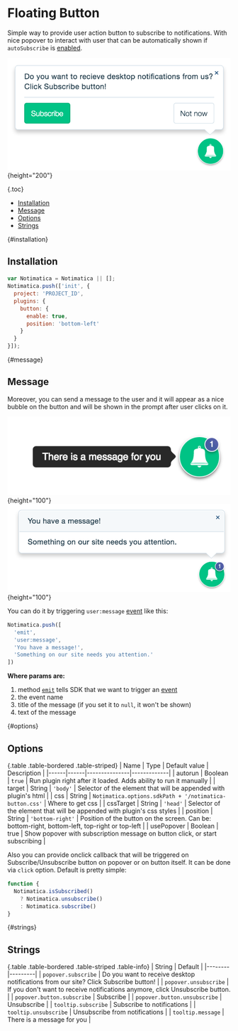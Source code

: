 # Floating Button

Simple way to provide user action button to subscribe to notifications. With nice popover to interact with user that can be automatically shown if `autoSubscribe` is [enabled](/docs/examples).

![floating button](/static/floating-button.png "Floating button"){height="200"}

{.toc}
* [Installation](#installation)
* [Message](#message)
* [Options](#options)
* [Strings](#strings)

{#installation}
## Installation

```javascript
var Notimatica = Notimatica || [];
Notimatica.push(['init', {
  project: 'PROJECT_ID',
  plugins: {
    button: {
      enable: true,
      position: 'bottom-left'
    }
  }
}]);
```

{#message}
## Message

Moreover, you can send a message to the user and it will appear as a nice bubble on the button and will be shown in the prompt after user clicks on it.

![new message](/static/new-message.png "New message"){height="100"}
![show message](/static/show-message.png "Show message"){height="100"}

You can do it by triggering `user:message` [event](/docs/sdk-events) like this:

```javascript
Notimatica.push([
  'emit',
  'user:message',
  'You have a message!',
  'Something on our site needs you attention.'
])
```

**Where params are:**
  1. method [`emit`](/docs/sdk-api#emit) tells SDK that we want to trigger an [event](/docs/sdk-events)
  1. the event name
  1. title of the message (if you set it to `null`, it won't be shown)
  1. text of the message

{#options}
## Options

{.table .table-bordered .table-striped}
| Name | Type | Default value | Description |
|------|------|---------------|-------------|
| autorun | Boolean | `true` | Run plugin right after it loaded. Adds ability to run it manually |
| target | String | `'body'` | Selector of the element that will be appended with plugin's html |
| css | String | `Notimatica.options.sdkPath + '/notimatica-button.css'` | Where to get css |
| cssTarget | String | `'head'` | Selector of the element that will be appended with plugin's css styles |
| position | String | `'bottom-right'` | Position of the button on the screen. Can be: bottom-right, bottom-left, top-right or top-left |
| usePopover | Boolean | true | Show popover with subscription message on button click, or start subscribing |

Also you can provide onclick callback that will be triggered on Subscribe/Unsubscribe button on popover or on button itself. It can be done via `click` option. Default is pretty simple:

```javascript
function {
  Notimatica.isSubscribed()
    ? Notimatica.unsubscribe()
    : Notimatica.subscribe()
}
```

{#strings}
## Strings

{.table .table-bordered .table-striped .table-info}
| String | Default |
|--------|---------|
| `popover.subscribe` | Do you want to receive desktop notifications from our site? Click Subscribe button! |
| `popover.unsubscribe` | If you don't want to receive notifications anymore, click Unsubscribe button. |
| `popover.button.subscribe` | Subscribe |
| `popover.button.unsubscribe` | Unsubscribe |
| `tooltip.subscribe` | Subscribe to notifications |
| `tooltip.unsubscribe` | Unsubscribe from notifications |
| `tooltip.message` | There is a message for you |
